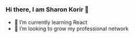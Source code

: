### Hi there, I am Sharon Korir 👋

- 🌱 I’m currently learning React
- 👯 I’m looking to grow my professional network


